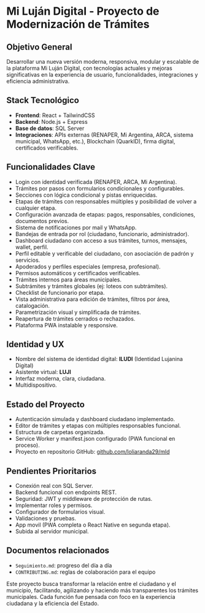 # Mi Luján Digital - Proyecto de Modernización de Trámites

## Objetivo General
Desarrollar una nueva versión moderna, responsiva, modular y escalable de la plataforma Mi Luján Digital, con tecnologías actuales y mejoras significativas en la experiencia de usuario, funcionalidades, integraciones y eficiencia administrativa.

## Stack Tecnológico
- **Frontend**: React + TailwindCSS
- **Backend**: Node.js + Express
- **Base de datos**: SQL Server
- **Integraciones**: APIs externas (RENAPER, Mi Argentina, ARCA, sistema municipal, WhatsApp, etc.), Blockchain (QuarkID), firma digital, certificados verificables.

## Funcionalidades Clave
- Login con identidad verificada (RENAPER, ARCA, Mi Argentina).
- Trámites por pasos con formularios condicionales y configurables.
- Secciones con lógica condicional y pistas enriquecidas.
- Etapas de trámites con responsables múltiples y posibilidad de volver a cualquier etapa.
- Configuración avanzada de etapas: pagos, responsables, condiciones, documentos previos.
- Sistema de notificaciones por mail y WhatsApp.
- Bandejas de entrada por rol (ciudadano, funcionario, administrador).
- Dashboard ciudadano con acceso a sus trámites, turnos, mensajes, wallet, perfil.
- Perfil editable y verificable del ciudadano, con asociación de padrón y servicios.
- Apoderados y perfiles especiales (empresa, profesional).
- Permisos automáticos y certificados verificables.
- Trámites internos para áreas municipales.
- Subtrámites y trámites globales (ej: loteos con subtrámites).
- Checklist de funcionario por etapa.
- Vista administrativa para edición de trámites, filtros por área, catalogación.
- Parametrización visual y simplificada de trámites.
- Reapertura de trámites cerrados o rechazados.
- Plataforma PWA instalable y responsive.

## Identidad y UX
- Nombre del sistema de identidad digital: **ILUDI** (Identidad Lujanina Digital)
- Asistente virtual: **LUJI**
- Interfaz moderna, clara, ciudadana.
- Multidispositivo.

## Estado del Proyecto
- Autenticación simulada y dashboard ciudadano implementado.
- Editor de trámites y etapas con múltiples responsables funcional.
- Estructura de carpetas organizada.
- Service Worker y manifest.json configurado (PWA funcional en proceso).
- Proyecto en repositorio GitHub: [github.com/loliaranda29/mld](https://github.com/loliaranda29/mld)

## Pendientes Prioritarios
- Conexión real con SQL Server.
- Backend funcional con endpoints REST.
- Seguridad: JWT y middleware de protección de rutas.
- Implementar roles y permisos.
- Configurador de formularios visual.
- Validaciones y pruebas.
- App movil (PWA completa o React Native en segunda etapa).
- Subida al servidor municipal.

## Documentos relacionados
- `Seguimiento.md`: progreso del día a día
- `CONTRIBUTING.md`: reglas de colaboración para el equipo

Este proyecto busca transformar la relación entre el ciudadano y el municipio, facilitando, agilizando y haciendo más transparentes los trámites municipales. Cada función fue pensada con foco en la experiencia ciudadana y la eficiencia del Estado.
